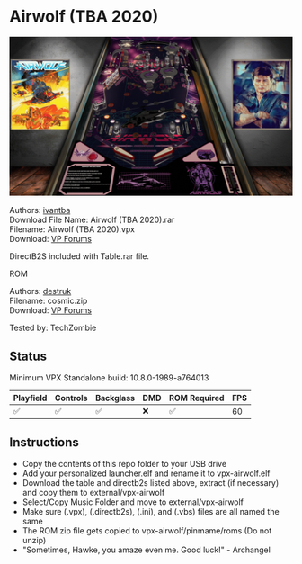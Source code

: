 # Airwolf (TBA 2020)

![Table Preview](../../images/vpx-airwolf-preview.png)

Authors: [ivantba](https://www.vpforums.org/index.php?showuser=123858)  
Download File Name: Airwolf (TBA 2020).rar  
Filename: Airwolf (TBA 2020).vpx  
Download: [VP Forums](https://www.vpforums.org/index.php?app=downloads&showfile=14775)

DirectB2S included with Table.rar file. 

ROM 

Authors: [destruk](https://www.vpforums.org/index.php?showuser=5)  
Filename: cosmic.zip  
Download: [VP Forums](https://www.vpforums.org/index.php?app=downloads&showfile=564)

Tested by: TechZombie

## Status 

Minimum VPX Standalone build: 10.8.0-1989-a764013

| Playfield | Controls | Backglass | DMD | ROM Required | FPS | 
|-----------|----------|-----------|-----|--------------|-----|
| :white_check_mark: | :white_check_mark: | :white_check_mark: | :x: | :white_check_mark: | 60 |

## Instructions

- Copy the contents of this repo folder to your USB drive
- Add your personalized launcher.elf and rename it to vpx-airwolf.elf
- Download the table and directb2s listed above, extract (if necessary) and copy them to external/vpx-airwolf
- Select/Copy Music Folder and move to external/vpx-airwolf
- Make sure (.vpx), (.directb2s), (.ini), and (.vbs) files are all named the same
- The ROM zip file gets copied to vpx-airwolf/pinmame/roms (Do not unzip)
- "Sometimes, Hawke, you amaze even me. Good luck!" - Archangel
